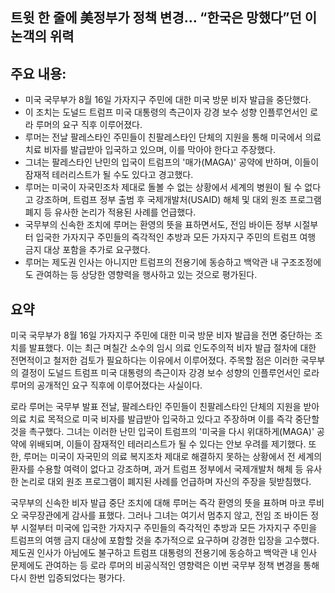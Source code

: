 ## 트윗 한 줄에 美정부가 정책 변경… “한국은 망했다”던 이 논객의 위력

## 주요 내용:
*   미국 국무부가 8월 16일 가자지구 주민에 대한 미국 방문 비자 발급을 중단했다.
*   이 조치는 도널드 트럼프 미국 대통령의 측근이자 강경 보수 성향 인플루언서인 로라 루머의 요구 직후 이루어졌다.
*   루머는 전날 팔레스타인 주민들이 친팔레스타인 단체의 지원을 통해 미국에서 의료 치료 비자를 발급받아 입국하고 있으며, 이를 막아야 한다고 주장했다.
*   그녀는 팔레스타인 난민의 입국이 트럼프의 '매가(MAGA)' 공약에 반하며, 이들이 잠재적 테러리스트가 될 수도 있다고 경고했다.
*   루머는 미국이 자국민조차 제대로 돌볼 수 없는 상황에서 세계의 병원이 될 수 없다고 강조하며, 트럼프 정부 출범 후 국제개발처(USAID) 해체 및 대외 원조 프로그램 폐지 등 유사한 논리가 적용된 사례를 언급했다.
*   국무부의 신속한 조치에 루머는 환영의 뜻을 표하면서도, 전임 바이든 정부 시절부터 입국한 가자지구 주민들의 즉각적인 추방과 모든 가자지구 주민의 트럼프 여행 금지 대상 포함을 추가로 요구했다.
*   루머는 제도권 인사는 아니지만 트럼프의 전용기에 동승하고 백악관 내 구조조정에도 관여하는 등 상당한 영향력을 행사하고 있는 것으로 평가된다.

## 요약

미국 국무부가 8월 16일 가자지구 주민에 대한 미국 방문 비자 발급을 전면 중단하는 조치를 발표했다. 이는 최근 며칠간 소수의 임시 의료 인도주의적 비자 발급 절차에 대한 전면적이고 철저한 검토가 필요하다는 이유에서 이루어졌다. 주목할 점은 이러한 국무부의 결정이 도널드 트럼프 미국 대통령의 측근이자 강경 보수 성향의 인플루언서인 로라 루머의 공개적인 요구 직후에 이루어졌다는 사실이다.

로라 루머는 국무부 발표 전날, 팔레스타인 주민들이 친팔레스타인 단체의 지원을 받아 의료 치료 목적으로 미국 비자를 발급받아 입국하고 있다고 주장하며 이를 즉각 중단할 것을 촉구했다. 그녀는 이러한 난민 입국이 트럼프의 '미국을 다시 위대하게(MAGA)' 공약에 위배되며, 이들이 잠재적인 테러리스트가 될 수 있다는 안보 우려를 제기했다. 또한, 루머는 미국이 자국민의 의료 복지조차 제대로 해결하지 못하는 상황에서 전 세계의 환자를 수용할 여력이 없다고 강조하며, 과거 트럼프 정부에서 국제개발처 해체 등 유사한 논리로 대외 원조 프로그램이 폐지된 사례를 언급하며 자신의 주장을 뒷받침했다.

국무부의 신속한 비자 발급 중단 조치에 대해 루머는 즉각 환영의 뜻을 표하며 마코 루비오 국무장관에게 감사를 표했다. 그러나 그녀는 여기서 멈추지 않고, 전임 조 바이든 정부 시절부터 미국에 입국한 가자지구 주민들의 즉각적인 추방과 모든 가자지구 주민을 트럼프의 여행 금지 대상에 포함할 것을 추가적으로 요구하며 강경한 입장을 고수했다. 제도권 인사가 아님에도 불구하고 트럼프 대통령의 전용기에 동승하고 백악관 내 인사 문제에도 관여하는 등 로라 루머의 비공식적인 영향력은 이번 국무부 정책 변경을 통해 다시 한번 입증되었다는 평가다.